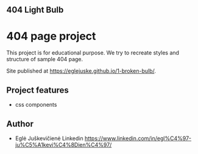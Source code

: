 ## 404 Light Bulb
# 404 page project

This project is for educational purpose. We try to recreate styles and structure of sample 404 page.

Site published at https://eglejuske.github.io/1-broken-bulb/.

## Project features
- css components

## Author
 - Eglė Juškevičienė Linkedin https://www.linkedin.com/in/egl%C4%97-ju%C5%A1kevi%C4%8Dien%C4%97/